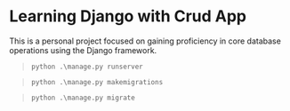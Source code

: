 # Learning Django with Crud App
This is a personal project focused on gaining proficiency in core database operations using the Django framework.

> `python .\manage.py runserver`

> `python .\manage.py makemigrations`

> `python .\manage.py migrate`

